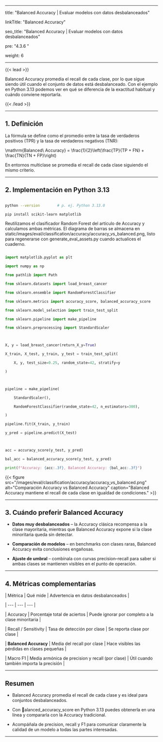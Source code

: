 ﻿---

title: "Balanced Accuracy | Evaluar modelos con datos desbalanceados"

linkTitle: "Balanced Accuracy"

seo_title: "Balanced Accuracy | Evaluar modelos con datos desbalanceados"

pre: "4.3.6 "

weight: 6

---



{{< lead >}}

Balanced Accuracy promedia el recall de cada clase, por lo que sigue siendo útil cuando el conjunto de datos está desbalanceado. Con el ejemplo en Python 3.13 podemos ver en qué se diferencia de la exactitud habitual y cuándo conviene reportarla.

{{< /lead >}}



---



## 1. Definición



La fórmula se define como el promedio entre la tasa de verdaderos positivos (TPR) y la tasa de verdaderos negativos (TNR):





\mathrm{Balanced\ Accuracy} = \frac{1}{2}\left(\frac{TP}{TP + FN} + \frac{TN}{TN + FP}\right)





En entornos multiclase se promedia el recall de cada clase siguiendo el mismo criterio.



---



## 2. Implementación en Python 3.13



```bash

python --version        # p. ej. Python 3.13.0

pip install scikit-learn matplotlib

```



Reutilizamos el clasificador Random Forest del artículo de Accuracy y calculamos ambas métricas. El diagrama de barras se almacena en static/images/eval/classification/accuracy/accuracy_vs_balanced.png, listo para regenerarse con generate_eval_assets.py cuando actualices el cuaderno.



```python

import matplotlib.pyplot as plt

import numpy as np

from pathlib import Path

from sklearn.datasets import load_breast_cancer

from sklearn.ensemble import RandomForestClassifier

from sklearn.metrics import accuracy_score, balanced_accuracy_score

from sklearn.model_selection import train_test_split

from sklearn.pipeline import make_pipeline

from sklearn.preprocessing import StandardScaler



X, y = load_breast_cancer(return_X_y=True)

X_train, X_test, y_train, y_test = train_test_split(

    X, y, test_size=0.25, random_state=42, stratify=y

)



pipeline = make_pipeline(

    StandardScaler(),

    RandomForestClassifier(random_state=42, n_estimators=300),

)

pipeline.fit(X_train, y_train)

y_pred = pipeline.predict(X_test)



acc = accuracy_score(y_test, y_pred)

bal_acc = balanced_accuracy_score(y_test, y_pred)

print(f"Accuracy: {acc:.3f}, Balanced Accuracy: {bal_acc:.3f}")

```



{{< figure src="/images/eval/classification/accuracy/accuracy_vs_balanced.png" alt="Comparación Accuracy vs Balanced Accuracy" caption="Balanced Accuracy mantiene el recall de cada clase en igualdad de condiciones." >}}



---



## 3. Cuándo preferir Balanced Accuracy



- **Datos muy desbalanceados** – la Accuracy clásica recompensa a la clase mayoritaria, mientras que Balanced Accuracy expone si la clase minoritaria queda sin detectar.

- **Comparación de modelos** – en benchmarks con clases raras, Balanced Accuracy evita conclusiones engañosas.

- **Ajuste de umbral** – combínala con curvas precision–recall para saber si ambas clases se mantienen visibles en el punto de operación.



---



## 4. Métricas complementarias



| Métrica | Qué mide | Advertencia en datos desbalanceados |

| --- | --- | --- |

| Accuracy | Porcentaje total de aciertos | Puede ignorar por completo a la clase minoritaria |

| Recall / Sensitivity | Tasa de detección por clase | Se reporta clase por clase |

| **Balanced Accuracy** | Media del recall por clase | Hace visibles las pérdidas en clases pequeñas |

| Macro F1 | Media armónica de precision y recall (por clase) | Útil cuando también importa la precisión |



---



## Resumen



- Balanced Accuracy promedia el recall de cada clase y es ideal para conjuntos desbalanceados.

- Con alanced_accuracy_score en Python 3.13 puedes obtenerla en una línea y compararla con la Accuracy tradicional.

- Acompáñala de precision, recall y F1 para comunicar claramente la calidad de un modelo a todas las partes interesadas.

---


